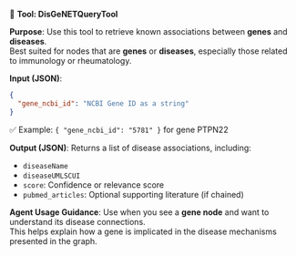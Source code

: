 🧬 **Tool: DisGeNETQueryTool**

**Purpose**:
Use this tool to retrieve known associations between **genes** and **diseases**.  
Best suited for nodes that are **genes** or **diseases**, especially those related to immunology or rheumatology.

**Input (JSON)**:
```json
{
  "gene_ncbi_id": "NCBI Gene ID as a string"
}
```
✅ Example: `{ "gene_ncbi_id": "5781" }` for gene PTPN22

**Output (JSON)**:
Returns a list of disease associations, including:
- `diseaseName`
- `diseaseUMLSCUI`
- `score`: Confidence or relevance score
- `pubmed_articles`: Optional supporting literature (if chained)

**Agent Usage Guidance**:
Use when you see a **gene node** and want to understand its disease connections.  
This helps explain how a gene is implicated in the disease mechanisms presented in the graph.